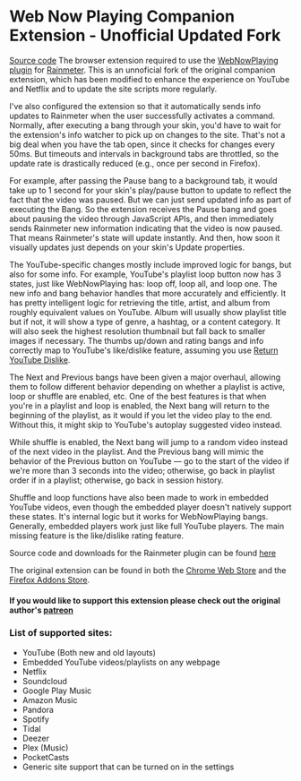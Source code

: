 # Web Now Playing Companion Extension - Unofficial Updated Fork

[Source code](https://github.com/shmediaproductions/WebNowPlaying-Companion-Personal-Edit/releases)
The browser extension required to use the [WebNowPlaying plugin](https://github.com/tjhrulz/WebNowPlaying-BrowserExtension) for [Rainmeter](https://www.rainmeter.net/). This is an unnoficial fork of the original companion extension, which has been modified to enhance the experience on YouTube and Netflix and to update the site scripts more regularly.

I've also configured the extension so that it automatically sends info updates to Rainmeter when the user successfully activates a command. Normally, after executing a bang through your skin, you'd have to wait for the extension's info watcher to pick up on changes to the site. That's not a big deal when you have the tab open, since it checks for changes every 50ms. But timeouts and intervals in background tabs are throttled, so the update rate is drastically reduced (e.g., once per second in Firefox).

For example, after passing the Pause bang to a background tab, it would take up to 1 second for your skin's play/pause button to update to reflect the fact that the video was paused. But we can just send updated info as part of executing the Bang. So the extension receives the Pause bang and goes about pausing the video through JavaScript APIs, and then immediately sends Rainmeter new information indicating that the video is now paused. That means Rainmeter's state will update instantly. And then, how soon it visually updates just depends on your skin's Update properties.

The YouTube-specific changes mostly include improved logic for bangs, but also for some info. For example, YouTube's playlist loop button now has 3 states, just like WebNowPlaying has: loop off, loop all, and loop one. The new info and bang behavior handles that more accurately and efficiently. It has pretty intelligent logic for retrieving the title, artist, and album from roughly equivalent values on YouTube. Album will usually show playlist title but if not, it will show a type of genre, a hashtag, or a content category. It will also seek the highest resolution thumbnail but fall back to smaller images if necessary. The thumbs up/down and rating bangs and info correctly map to YouTube's like/dislike feature, assuming you use [Return YouTube Dislike](https://www.returnyoutubedislike.com/).

The Next and Previous bangs have been given a major overhaul, allowing them to follow different behavior depending on whether a playlist is active, loop or shuffle are enabled, etc. One of the best features is that when you're in a playlist and loop is enabled, the Next bang will return to the beginning of the playlist, as it would if you let the video play to the end. Without this, it might skip to YouTube's autoplay suggested video instead.

While shuffle is enabled, the Next bang will jump to a random video instead of the next video in the playlist. And the Previous bang will mimic the behavior of the Previous button on YouTube — go to the start of the video if we're more than 3 seconds into the video; otherwise, go back in playlist order if in a playlist; otherwise, go back in session history.

Shuffle and loop functions have also been made to work in embedded YouTube videos, even though the embedded player doesn't natively support these states. It's internal logic but it works for WebNowPlaying bangs. Generally, embedded players work just like full YouTube players. The main missing feature is the like/dislike rating feature.

Source code and downloads for the Rainmeter plugin can be found [here](https://github.com/tjhrulz/WebNowPlaying-BrowserExtension)

The original extension can be found in both the [Chrome Web Store](https://chrome.google.com/webstore/detail/webnowplaying-companion/jfakgfcdgpghbbefmdfjkbdlibjgnbli) and the [Firefox Addons Store](https://addons.mozilla.org/en-US/firefox/addon/webnowplaying-companion/).

#### If you would like to support this extension please check out the original author's [patreon](https://www.patreon.com/tjhrulz)

### List of supported sites:

- YouTube (Both new and old layouts)
- Embedded YouTube videos/playlists on any webpage
- Netflix
- Soundcloud
- Google Play Music
- Amazon Music
- Pandora
- Spotify
- Tidal
- Deezer
- Plex (Music)
- PocketCasts
- Generic site support that can be turned on in the settings
